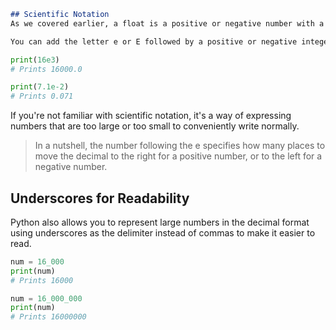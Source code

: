 ````markdown
## Scientific Notation
As we covered earlier, a float is a positive or negative number with a fractional part.

You can add the letter e or E followed by a positive or negative integer to specify that you're using scientific notation.
````
````python 
print(16e3)
# Prints 16000.0

print(7.1e-2)
# Prints 0.071
````
If you're not familiar with scientific notation, it's a way of expressing numbers that are too large or too small to conveniently write normally.

>In a nutshell, the number following the e specifies how many places to move the decimal to the right for a positive number, or to the left for a negative number.

## Underscores for Readability
Python also allows you to represent large numbers in the decimal format using underscores as the delimiter instead of commas to make it easier to read.
````python
num = 16_000
print(num)
# Prints 16000

num = 16_000_000
print(num)
# Prints 16000000
````
